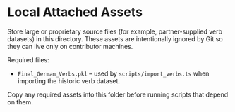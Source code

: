 # Local Attached Assets

Store large or proprietary source files (for example, partner-supplied verb datasets) in this directory.
These assets are intentionally ignored by Git so they can live only on contributor machines.

Required files:
- `Final_German_Verbs.pkl` – used by `scripts/import_verbs.ts` when importing the historic verb dataset.

Copy any required assets into this folder before running scripts that depend on them.

